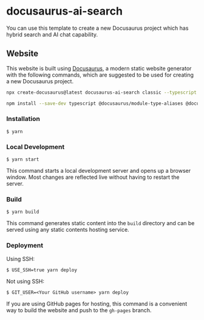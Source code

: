 # docusaurus-ai-search

You can use this template to create a new Docusaurus project which has hybrid search and AI chat capability.

## Website

This website is built using [Docusaurus](https://docusaurus.io/), a modern static website generator with the following commands, which are suggested to be used for creating a new Docusaurus project.

```bash
npx create-docusaurus@latest docusaurus-ai-search classic --typescript
```

```bash
npm install --save-dev typescript @docusaurus/module-type-aliases @docusaurus/tsconfig @docusaurus/types
```

### Installation

```
$ yarn
```

### Local Development

```
$ yarn start
```

This command starts a local development server and opens up a browser window. Most changes are reflected live without having to restart the server.

### Build

```
$ yarn build
```

This command generates static content into the `build` directory and can be served using any static contents hosting service.

### Deployment

Using SSH:

```
$ USE_SSH=true yarn deploy
```

Not using SSH:

```
$ GIT_USER=<Your GitHub username> yarn deploy
```

If you are using GitHub pages for hosting, this command is a convenient way to build the website and push to the `gh-pages` branch.
